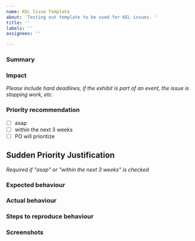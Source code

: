 ```yaml
---
name: KEL Issue Template
about: 'Testing out template to be used for KEL issues. '
title: ''
labels: ''
assignees: ''

---
```


### Summary

### Impact 
_Please include hard deadlines, if the exhibit is part of an event, the issue is stopping work, etc._

### Priority recommendation

- [ ] asap
- [ ] within the next 3 weeks
- [ ] PO will prioritize

## Sudden Priority Justification
_Required if "asap" or "within the next 3 weeks" is checked_

### Expected behaviour

### Actual behaviour

### Steps to reproduce behaviour

### Screenshots
